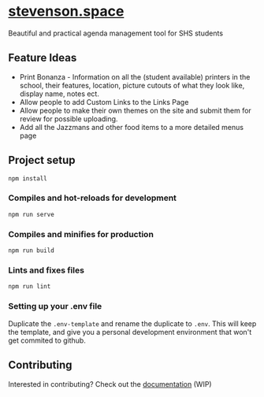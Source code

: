 # [stevenson.space](https://stevenson.space)
Beautiful and practical agenda management tool for SHS students

## Feature Ideas
- Print Bonanza - Information on all the (student available) printers in the school, their features, location, picture cutouts of what they look like, display name, notes ect.
- Allow people to add Custom Links to the Links Page
- Allow people to make their own themes on the site and submit them for review for possible uploading.
- Add all the Jazzmans and other food items to a more detailed menus page

## Project setup
```
npm install
```

### Compiles and hot-reloads for development
```
npm run serve
```

### Compiles and minifies for production
```
npm run build
```

### Lints and fixes files
```
npm run lint
```

### Setting up your .env file
Duplicate the `.env-template` and rename the duplicate to `.env`. This will keep the template, and give you a personal development environment that won't get commited to github.

## Contributing
Interested in contributing? Check out the [documentation](https://github.com/stevenson-space/shs/wiki) (WIP)
